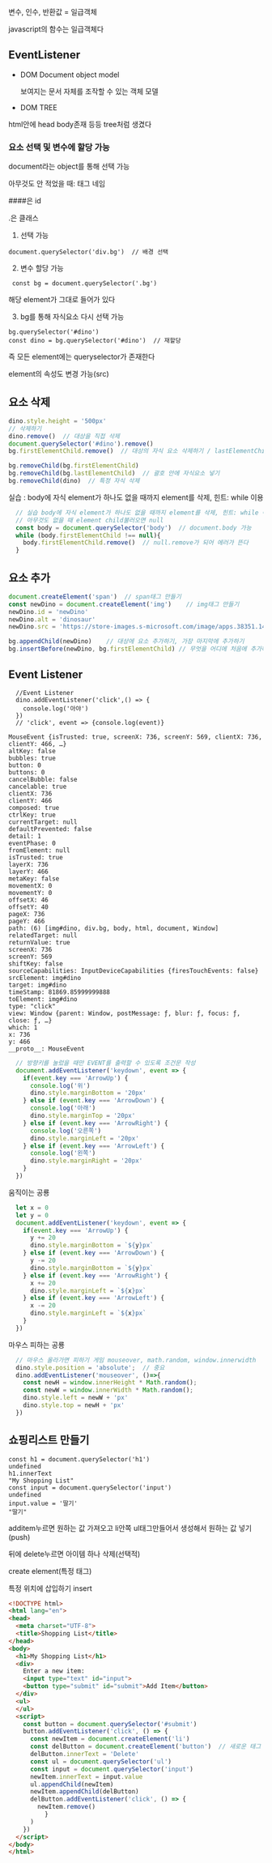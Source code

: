 변수, 인수, 반환값 = 일급객체

javascript의 함수는 일급객체다

## EventListener

* DOM Document object model

  보여지는 문서 자체를 조작할 수 있는 객체 모델

* DOM TREE

html안에 head body존재 등등 tree처럼 생겼다

### 요소 선택 및 변수에 할당 가능

document라는 object를 통해 선택 가능

아무것도 안 적었을 때: 태그 네임

####은 id

.은 클래스

1) 선택 가능

```
document.querySelector('div.bg')  // 배경 선택
```

2) 변수 할당 가능

```
 const bg = document.querySelector('.bg')
```

해당 element가 그대로 들어가 있다

3) bg를 통해 자식요소 다시 선택 가능

```
bg.querySelector('#dino')
const dino = bg.querySelector('#dino')  // 재할당
```

즉 모든 element에는 queryselector가 존재한다

element의 속성도 변경 가능(src)

## 요소 삭제

```javascript
dino.style.height = '500px'
// 삭제하기
dino.remove()  // 대상을 직접 삭제
document.querySelector('#dino').remove()  
bg.firstElementChild.remove()  // 대상의 자식 요소 삭제하기 / lastElementChild
```

```javascript
bg.removeChild(bg.firstElementChild)
bg.removeChild(bg.lastElementChild)  // 괄호 안에 자식요소 넣기
bg.removeChild(dino)  // 특정 자식 삭제
```

실습 : body에 자식 element가 하나도 없을 때까지 element를 삭제, 힌트: while 이용

```javascript
  // 실습 body에 자식 element가 하나도 없을 때까지 element를 삭제, 힌트: while 이용
  // 아무것도 없을 때 element child불러오면 null
  const body = document.querySelector('body')  // document.body 가능
  while (body.firstElementChild !== null){
    body.firstElementChild.remove()  // null.remove가 되어 에러가 뜬다
  }
```

## 요소 추가

```javascript
document.createElement('span')  // span태그 만들기
const newDino = document.createElement('img')    // img태그 만들기
newDino.id = 'newDino'
newDino.alt = 'dinosaur'
newDino.src = 'https://store-images.s-microsoft.com/image/apps.38351.14426311725358695.736eb785-1d29-478c-a909-1900849773e9.4247f5ee-1daa-4c97-96c2-23868f1fbc45?mode=scale&q=90&h=200&w=200&background=%230078D7'

bg.appendChild(newDino)    // 대상에 요소 추가하기, 가장 마지막에 추가하기
bg.insertBefore(newDino, bg.firstElementChild) // 무엇을 어디에 처음에 추가하겠다
```

## Event Listener

```
  //Event Listener
  dino.addEventListener('click',() => {
    console.log('아야')
  })
  // 'click', event => {console.log(event)}
```

```
MouseEvent {isTrusted: true, screenX: 736, screenY: 569, clientX: 736, clientY: 466, …}
altKey: false
bubbles: true
button: 0
buttons: 0
cancelBubble: false
cancelable: true
clientX: 736
clientY: 466
composed: true
ctrlKey: true
currentTarget: null
defaultPrevented: false
detail: 1
eventPhase: 0
fromElement: null
isTrusted: true
layerX: 736
layerY: 466
metaKey: false
movementX: 0
movementY: 0
offsetX: 46
offsetY: 40
pageX: 736
pageY: 466
path: (6) [img#dino, div.bg, body, html, document, Window]
relatedTarget: null
returnValue: true
screenX: 736
screenY: 569
shiftKey: false
sourceCapabilities: InputDeviceCapabilities {firesTouchEvents: false}
srcElement: img#dino
target: img#dino
timeStamp: 81869.85999999888
toElement: img#dino
type: "click"
view: Window {parent: Window, postMessage: ƒ, blur: ƒ, focus: ƒ, close: ƒ, …}
which: 1
x: 736
y: 466
__proto__: MouseEvent
```

```javascript
  // 방향키를 눌렀을 때만 EVENT를 출력할 수 있도록 조건문 작성
  document.addEventListener('keydown', event => {
    if(event.key === 'ArrowUp') {
      console.log('위')
      dino.style.marginBottom = '20px'
    } else if (event.key === 'ArrowDown') {
      console.log('아래')
      dino.style.marginTop = '20px'
    } else if (event.key === 'ArrowRight') {
      console.log('오른쪽')
      dino.style.marginLeft = '20px'
    } else if (event.key === 'ArrowLeft') {
      console.log('왼쪽')
      dino.style.marginRight = '20px'
    }
  })
```

움직이는 공룡

```javascript
  let x = 0
  let y = 0
  document.addEventListener('keydown', event => {
    if(event.key === 'ArrowUp') {
      y += 20
      dino.style.marginBottom = `${y}px`
    } else if (event.key === 'ArrowDown') {
      y -= 20
      dino.style.marginBottom = `${y}px`
    } else if (event.key === 'ArrowRight') {
      x += 20
      dino.style.marginLeft = `${x}px`
    } else if (event.key === 'ArrowLeft') {
      x -= 20
      dino.style.marginLeft = `${x}px`
    }
  })
```

마우스 피하는 공룡

```javascript
  // 마우스 올라가면 피하기 게임 mouseover, math.random, window.innerwidth
  dino.style.position = 'absolute';  // 중요
  dino.addEventListener('mouseover', ()=>{
    const newH = window.innerHeight * Math.random();
    const newW = window.innerWidth * Math.random();
    dino.style.left = newW + 'px'
    dino.style.top = newH + 'px'
  })
```



## 쇼핑리스트 만들기

```
const h1 = document.querySelector('h1')
undefined
h1.innerText
"My Shopping List"
const input = document.querySelector('input')
undefined
input.value = '딸기'
"딸기"
```

additem누르면 원하는 값 가져오고 li안쪽 ul태그만들어서 생성해서 원하는 값 넣기 (push)

뒤에 delete누르면 아이템 하나 삭제(선택적)

create element(특정 태그)

특정 위치에 삽입하기 insert

```html
<!DOCTYPE html>
<html lang="en">
<head>
  <meta charset="UTF-8">
  <title>Shopping List</title>
</head>
<body>
  <h1>My Shopping List</h1>
  <div>
    Enter a new item:
    <input type="text" id="input">
    <button type="submit" id="submit">Add Item</button>
  </div>
  <ul>
  </ul>
  <script>
    const button = document.querySelector('#submit')
    button.addEventListener('click', () => {
      const newItem = document.createElement('li')
      const delButton = document.createElement('button')  // 새로운 태그 만들기
      delButton.innerText = 'Delete'
      const ul = document.querySelector('ul')
      const input = document.querySelector('input')
      newItem.innerText = input.value
      ul.appendChild(newItem)
      newItem.appendChild(delButton)
      delButton.addEventListener('click', () => {
        newItem.remove()
          }
      )
    })
  </script>
</body>
</html>
```

